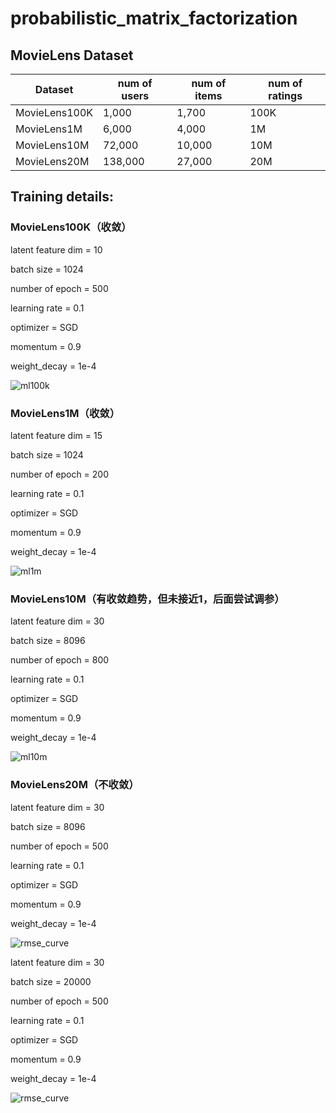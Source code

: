 # probabilistic_matrix_factorization

## MovieLens Dataset
| Dataset       | num of users | num of items | num of ratings |
|---------------|--------------|--------------|----------------|
| MovieLens100K |     1,000    |     1,700    |      100K      |
| MovieLens1M   |     6,000    |     4,000    |       1M       |
| MovieLens10M  |    72,000    |    10,000    |       10M      |
| MovieLens20M  |    138,000   |    27,000    |       20M      |

## Training details:
### MovieLens100K（收敛）
latent feature dim = 10

batch size = 1024

number of epoch = 500

learning rate = 0.1

optimizer = SGD

momentum = 0.9

weight_decay = 1e-4

![ml100k](https://user-images.githubusercontent.com/13879402/177429223-d873f447-fab6-4d56-9035-f95f642d0d5e.png)
### MovieLens1M（收敛）
latent feature dim = 15

batch size = 1024

number of epoch = 200

learning rate = 0.1

optimizer = SGD

momentum = 0.9

weight_decay = 1e-4

![ml1m](https://user-images.githubusercontent.com/13879402/177429312-a794f91c-41d4-4a92-bd67-b69df0872207.png)
### MovieLens10M（有收敛趋势，但未接近1，后面尝试调参）
latent feature dim = 30

batch size = 8096

number of epoch = 800

learning rate = 0.1

optimizer = SGD

momentum = 0.9

weight_decay = 1e-4

![ml10m](https://user-images.githubusercontent.com/13879402/178045191-9aa9ab97-bf5b-4c68-931f-5352e9ff99f4.png)

### MovieLens20M（不收敛）

latent feature dim = 30

batch size = 8096

number of epoch = 500

learning rate = 0.1

optimizer = SGD

momentum = 0.9

weight_decay = 1e-4

![rmse_curve](https://user-images.githubusercontent.com/13879402/178146622-7d4304b2-273a-4dbf-96dc-bf0d7f727672.png)

latent feature dim = 30

batch size = 20000

number of epoch = 500

learning rate = 0.1

optimizer = SGD

momentum = 0.9

weight_decay = 1e-4

![rmse_curve](https://user-images.githubusercontent.com/13879402/178113855-ae5e632b-add7-460d-a2bc-77ac10c1be21.png)
